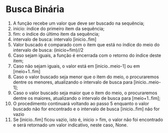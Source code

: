 # Busca Binária
1. A função recebe um valor que deve ser buscado na sequência;
2. inicio: índice do primeiro item da sequência;
3. fim: o índice do último item da sequência;
4. intervalo de busca: intervalo [inicio..fim]
5. Valor buscado é comparado com o item que está no índice do meio do intervalo de busca: (inicio+fim)//2
6. Caso sejam iguais, a função é encerrada com o retorno do índice deste item;
7. Caso não sejam iguais, o valor está em [inicio..meio-1] ou em [meio+1..fim]
8. Caso o valor buscado seja menor que o item do meio, o procuraremos dentre os menores, atualizando o intervalo de busca para [inicio..meio-1];
9. Caso o valor buscado seja maior que o item do meio, o procuraremos dentre os maiores, atualizando o intervalo de busca para [meio+1..fim];
10. O procedimento continuará voltando ao passo 5 enquanto o valor buscado não for encontrado e o intervalo de busca [inicio..fim] não for vazio
11. Se [inicio..fim] ficou vazio, isto é, inicio > fim, o valor não foi encontrado e será retornado um valor indicativo, neste caso, None.
